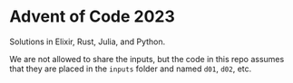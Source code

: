 # Advent of Code 2023

Solutions in Elixir, Rust, Julia, and Python.

We are not allowed to share the inputs, but the code in this repo assumes that they are placed in the `inputs` folder
and named `d01`, `d02`, etc.
